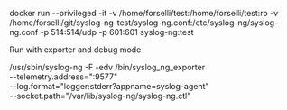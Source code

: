 docker run --privileged -it -v /home/forselli/test:/home/forselli/test:ro -v /home/forselli/git/syslog-ng-test/syslog-ng.conf:/etc/syslog-ng/syslog-ng.conf -p 514:514/udp -p 601:601 syslog-ng:test

Run with exporter and debug mode

/usr/sbin/syslog-ng -F -edv
/bin/syslog_ng_exporter \
  --telemetry.address=":9577" \
  --log.format="logger:stderr?appname=syslog-agent" \
  --socket.path="/var/lib/syslog-ng/syslog-ng.ctl"
